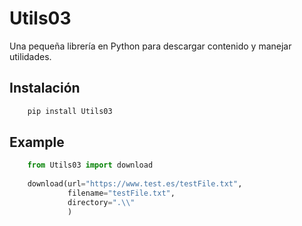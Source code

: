 # Utils03

Una pequeña librería en Python para descargar contenido y manejar utilidades.

## Instalación
```bash
    pip install Utils03
```
## Example

```python
    from Utils03 import download
    
    download(url="https://www.test.es/testFile.txt", 
             filename="testFile.txt", 
             directory=".\\"
             )
```